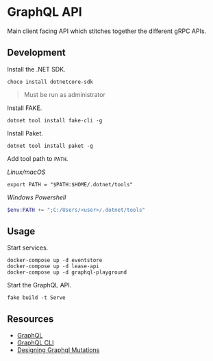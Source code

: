 # GraphQL API
Main client facing API which stitches together the different gRPC APIs.

## Development
Install the .NET SDK.
```shell
choco install dotnetcore-sdk
```
> Must be run as administrator

Install FAKE.
```shell
dotnet tool install fake-cli -g
```

Install Paket.
```shell
dotnet tool install paket -g
```

Add tool path to `PATH`.

_Linux/macOS_
```shell
export PATH = "$PATH:$HOME/.dotnet/tools"
```
_Windows Powershell_
```powershell
$env:PATH += ";C:/Users/<user>/.dotnet/tools"
```

## Usage
Start services.
```
docker-compose up -d eventstore
docker-compose up -d lease-api
docker-compose up -d graphql-playground
```

Start the GraphQL API.
```
fake build -t Serve
```

## Resources
- [GraphQL](https://graphql.org/)
- [GraphQL CLI](https://github.com/graphql-cli/graphql-cli)
- [Designing Graphql Mutations](https://blog.apollographql.com/designing-graphql-mutations-e09de826ed97)
